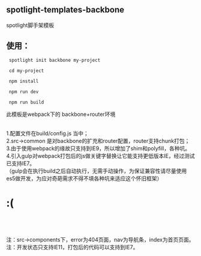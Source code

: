 
## spotlight-templates-backbone
spotlight脚手架模板<br>

## 使用：

     spotlight init backbone my-project

     cd my-project

     npm install

     npm run dev

     npm run build

此模板是webpack下的 backbone+router环境<br><br>

1.配置文件在build/config.js 当中；<br>
2.src->common 是对backbone的扩充和router配置，router支持chunk打包；<br>
3.由于使用webpack的缘故只支持到IE9，所以增加了shim和polyfill，各种坑。<br>
4.引入gulp对webpack打包后的js做关键字替换让它能支持更低版本IE，经过测试已支持IE7。<br>
（gulp会在执行build之后自动执行，无需手动操作，为保证兼容性请尽量使用es5做开发，为应对奇葩需求不得不填各种坑来适应这个怀旧框架）
<br>
# :(
<br><br><br>
注：src->components下，error为404页面，nav为导航条，index为首页页面。<br>
注：开发状态只支持IE11，打包后的代码可以支持到IE7。
